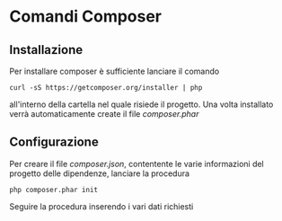 # Comandi Composer

## Installazione

Per installare composer è sufficiente lanciare il comando 
``` 
curl -sS https://getcomposer.org/installer | php
``` 
all'interno della cartella nel quale risiede il progetto. Una volta installato verrà automaticamente create il file *composer.phar*

## Configurazione
Per creare il file *composer.json*, contentente le varie informazioni del progetto delle dipendenze, lanciare la procedura 
``` 
php composer.phar init
``` 
Seguire la procedura inserendo i vari dati richiesti